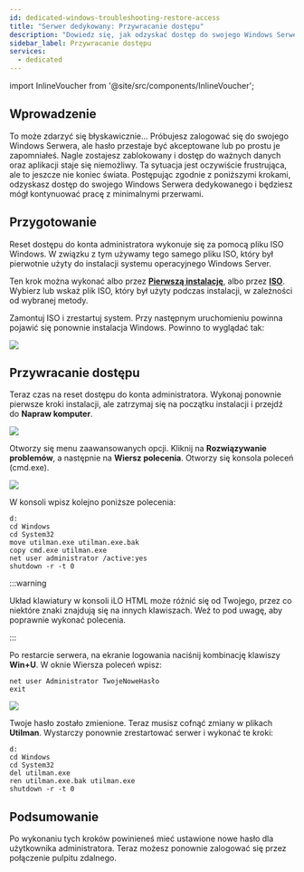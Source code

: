 ```yaml
---
id: dedicated-windows-troubleshooting-restore-access
title: "Serwer dedykowany: Przywracanie dostępu"
description: "Dowiedz się, jak odzyskać dostęp do swojego Windows Serwera dedykowanego po zablokowaniu hasła i zminimalizować przestoje → Sprawdź teraz"
sidebar_label: Przywracanie dostępu
services:
  - dedicated
---
```


import InlineVoucher from '@site/src/components/InlineVoucher';

## Wprowadzenie

To może zdarzyć się błyskawicznie... Próbujesz zalogować się do swojego Windows Serwera, ale hasło przestaje być akceptowane lub po prostu je zapomniałeś. Nagle zostajesz zablokowany i dostęp do ważnych danych oraz aplikacji staje się niemożliwy. Ta sytuacja jest oczywiście frustrująca, ale to jeszcze nie koniec świata. Postępując zgodnie z poniższymi krokami, odzyskasz dostęp do swojego Windows Serwera dedykowanego i będziesz mógł kontynuować pracę z minimalnymi przerwami.

<InlineVoucher />

## Przygotowanie
Reset dostępu do konta administratora wykonuje się za pomocą pliku ISO Windows. W związku z tym używamy tego samego pliku ISO, który był pierwotnie użyty do instalacji systemu operacyjnego Windows Server.

Ten krok można wykonać albo przez [**Pierwszą instalację**](dedicated-setup.md), albo przez **[ISO](dedicated-iso.md)**. Wybierz lub wskaż plik ISO, który był użyty podczas instalacji, w zależności od wybranej metody.

Zamontuj ISO i zrestartuj system. Przy następnym uruchomieniu powinna pojawić się ponownie instalacja Windows. Powinno to wyglądać tak:

![](https://screensaver01.zap-hosting.com/index.php/s/XGKfQrwdcmcabY6/preview)



## Przywracanie dostępu

Teraz czas na reset dostępu do konta administratora. Wykonaj ponownie pierwsze kroki instalacji, ale zatrzymaj się na początku instalacji i przejdź do **Napraw komputer**.

![](https://screensaver01.zap-hosting.com/index.php/s/qwPgHyqNaQdsqzm/preview)



Otworzy się menu zaawansowanych opcji. Kliknij na **Rozwiązywanie problemów**, a następnie na **Wiersz polecenia**. Otworzy się konsola poleceń (cmd.exe).

![](https://screensaver01.zap-hosting.com/index.php/s/BEan26iNkmzECJ3/download)

W konsoli wpisz kolejno poniższe polecenia:

```
d:
cd Windows
cd System32
move utilman.exe utilman.exe.bak
copy cmd.exe utilman.exe
net user administrator /active:yes
shutdown -r -t 0
```
:::warning

Układ klawiatury w konsoli iLO HTML może różnić się od Twojego, przez co niektóre znaki znajdują się na innych klawiszach. Weź to pod uwagę, aby poprawnie wykonać polecenia.

:::

Po restarcie serwera, na ekranie logowania naciśnij kombinację klawiszy **Win+U**. W oknie Wiersza poleceń wpisz:

```
net user Administrator TwojeNoweHasło
exit
```

![](https://screensaver01.zap-hosting.com/index.php/s/TiKJZPdg2kj5LG3/download)

Twoje hasło zostało zmienione. Teraz musisz cofnąć zmiany w plikach **Utilman**. Wystarczy ponownie zrestartować serwer i wykonać te kroki:

```
d:
cd Windows
cd System32
del utilman.exe
ren utilman.exe.bak utilman.exe
shutdown -r -t 0
```





## Podsumowanie

Po wykonaniu tych kroków powinieneś mieć ustawione nowe hasło dla użytkownika administratora. Teraz możesz ponownie zalogować się przez połączenie pulpitu zdalnego.

<InlineVoucher />